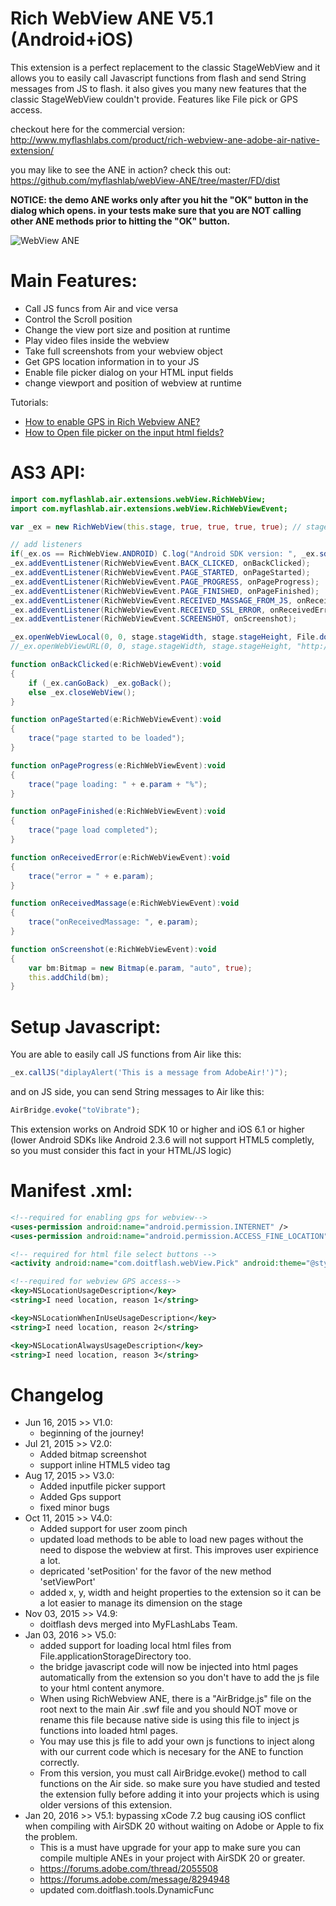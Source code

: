 # Rich WebView ANE V5.1 (Android+iOS)
This extension is a perfect replacement to the classic StageWebView and it allows you to easily call Javascript functions from flash and send String messages from JS to flash. it also gives you many new features that the classic StageWebView couldn't provide. Features like File pick or GPS access.

checkout here for the commercial version: http://www.myflashlabs.com/product/rich-webview-ane-adobe-air-native-extension/

you may like to see the ANE in action? check this out: https://github.com/myflashlab/webView-ANE/tree/master/FD/dist

**NOTICE: the demo ANE works only after you hit the "OK" button in the dialog which opens. in your tests make sure that you are NOT calling other ANE methods prior to hitting the "OK" button.**

![WebView ANE](http://www.myflashlabs.com/wp-content/uploads/2015/11/product_adobe-air-ane-extension-rich-webview-595x738.jpg)

# Main Features:
* Call JS funcs from Air and vice versa
* Control the Scroll position
* Change the view port size and position at runtime
* Play video files inside the webview
* Take full screenshots from your webview object
* Get GPS location information in to your JS
* Enable file picker dialog on your HTML input fields
* change viewport and position of webview at runtime

Tutorials:
* [How to enable GPS in Rich Webview ANE?](http://www.myflashlabs.com/adobe-air-stagewebview-gps/)
* [How to Open file picker on the input html fields?](http://www.myflashlabs.com/adobe-air-html-file-pick-webview/)

# AS3 API:
```actionscript
import com.myflashlab.air.extensions.webView.RichWebView;
import com.myflashlab.air.extensions.webView.RichWebViewEvent;

var _ex = new RichWebView(this.stage, true, true, true, true); // stage, enableBitmapCapture, enableCookies, enableGps, enableZoom

// add listeners
if(_ex.os == RichWebView.ANDROID) C.log("Android SDK version: ", _ex.sdkVersion);
_ex.addEventListener(RichWebViewEvent.BACK_CLICKED, onBackClicked);
_ex.addEventListener(RichWebViewEvent.PAGE_STARTED, onPageStarted);
_ex.addEventListener(RichWebViewEvent.PAGE_PROGRESS, onPageProgress);
_ex.addEventListener(RichWebViewEvent.PAGE_FINISHED, onPageFinished);
_ex.addEventListener(RichWebViewEvent.RECEIVED_MASSAGE_FROM_JS, onReceivedMassage);
_ex.addEventListener(RichWebViewEvent.RECEIVED_SSL_ERROR, onReceivedError);
_ex.addEventListener(RichWebViewEvent.SCREENSHOT, onScreenshot);

_ex.openWebViewLocal(0, 0, stage.stageWidth, stage.stageHeight, File.documentsDirectory.resolvePath("webview/index.html")); // OR from File.applicationStorageDirectory
//_ex.openWebViewURL(0, 0, stage.stageWidth, stage.stageHeight, "http://www.google.com");

function onBackClicked(e:RichWebViewEvent):void
{
	if (_ex.canGoBack) _ex.goBack();
	else _ex.closeWebView();
}

function onPageStarted(e:RichWebViewEvent):void
{
	trace("page started to be loaded");
}

function onPageProgress(e:RichWebViewEvent):void
{
	trace("page loading: " + e.param + "%");
}

function onPageFinished(e:RichWebViewEvent):void
{
	trace("page load completed");
}

function onReceivedError(e:RichWebViewEvent):void
{
	trace("error = " + e.param);
}

function onReceivedMassage(e:RichWebViewEvent):void
{
	trace("onReceivedMassage: ", e.param);
}

function onScreenshot(e:RichWebViewEvent):void
{
	var bm:Bitmap = new Bitmap(e.param, "auto", true);
	this.addChild(bm);
}
```

# Setup Javascript:
You are able to easily call JS functions from Air like this:
```actionscript
_ex.callJS("diplayAlert('This is a message from AdobeAir!')");
```

and on JS side, you can send String messages to Air like this:
```javascript
AirBridge.evoke("toVibrate");
```

This extension works on Android SDK 10 or higher and iOS 6.1 or higher (lower Android SDKs like Android 2.3.6 will not support HTML5 completly, so you must consider this fact in your HTML/JS logic)

# Manifest .xml:
```xml
<!--required for enabling gps for webview-->
<uses-permission android:name="android.permission.INTERNET" />
<uses-permission android:name="android.permission.ACCESS_FINE_LOCATION" />

<!-- required for html file select buttons -->
<activity android:name="com.doitflash.webView.Pick" android:theme="@style/Theme.Transparent" />

<!--required for webview GPS access-->
<key>NSLocationUsageDescription</key>
<string>I need location, reason 1</string>

<key>NSLocationWhenInUseUsageDescription</key>
<string>I need location, reason 2</string>

<key>NSLocationAlwaysUsageDescription</key>
<string>I need location, reason 3</string>
```

# Changelog
- Jun 16, 2015	>> V1.0: 	
  - beginning of the journey!
- Jul 21, 2015	>> V2.0: 	
  - Added bitmap screenshot
  - support inline HTML5 video tag
- Aug 17, 2015	>> V3.0:
  - Added inputfile picker support
  - Added Gps support
  - fixed minor bugs
- Oct 11, 2015	>> V4.0:
  - Added support for user zoom pinch
  - updated load methods to be able to load new pages without the need to dispose the webview at first. This improves user expirience a lot.
  - depricated 'setPosition' for the favor of the new method 'setViewPort'
  - added x, y, width and height properties to the extension so it can be a lot easier to manage its dimension on the stage
- Nov 03, 2015	>> V4.9:
  - doitflash devs merged into MyFLashLabs Team.
- Jan 03, 2016	>> V5.0:
  - added support for loading local html files from File.applicationStorageDirectory too.
  - the bridge javascript code will now be injected into html pages automatically from the extension so you don't have to add the js file to your html content anymore.
  - When using RichWebview ANE, there is a "AirBridge.js" file on the root next to the main Air .swf file and you should NOT move or rename this file because native side is using this file to inject js functions into loaded html pages.
  - You may use this js file to add your own js functions to inject along with our current code which is necesary for the ANE to function correctly.
  - From this version, you must call AirBridge.evoke() method to call functions on the Air side. so make sure you have studied and tested the extension fully before adding it into your projects which is using older versions of this extension.
- Jan 20, 2016 	>> V5.1: 	bypassing xCode 7.2 bug causing iOS conflict when compiling with AirSDK 20 without waiting on Adobe or Apple to fix the problem.
  - This is a must have upgrade for your app to make sure you can compile multiple ANEs in your project with AirSDK 20 or greater.
  - https://forums.adobe.com/thread/2055508
  - https://forums.adobe.com/message/8294948
  - updated com.doitflash.tools.DynamicFunc